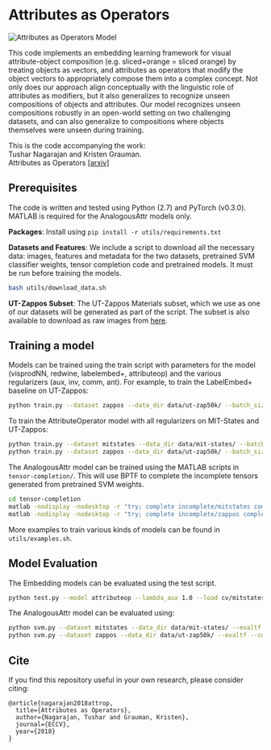 # Attributes as Operators

![Attributes as Operators Model](https://user-images.githubusercontent.com/4995097/37882704-48f4865c-306b-11e8-82b9-9f7121031c1c.png)

This code implements an embedding learning framework for visual attribute-object composition (e.g. sliced+orange = sliced orange) by treating objects as vectors, and attributes as operators that modify the object vectors to appropriately compose them into a complex concept. Not only does our approach align conceptually with the linguistic role of attributes as modifiers, but it also generalizes to recognize unseen compositions of objects and attributes. Our model recognizes unseen compositions robustly in an open-world setting on two challenging datasets, and can also generalize to compositions where objects themselves were unseen during training.

This is the code accompanying the work:  
Tushar Nagarajan and Kristen Grauman.  
Attributes as Operators [[arxiv]](https://arxiv.org/pdf/1803.09851.pdf)

## Prerequisites
The code is written and tested using Python (2.7) and PyTorch (v0.3.0). MATLAB is required for the AnalogousAttr models only.

**Packages**: Install using `pip install -r utils/requirements.txt`

**Datasets and Features**: We include a script to download all the necessary data: images, features and metadata for the two datasets, pretrained SVM classifier weights, tensor completion code and pretrained models. It must be run before training the models.
```bash
bash utils/download_data.sh
```

**UT-Zappos Subset**: The UT-Zappos Materials subset, which we use as one of our datasets will be generated as part of the script. The subset is also available to download as raw images from [here](link/to/utzap/subset). 

## Training a model

Models can be trained using the train script with parameters for the model (visprodNN, redwine, labelembed+, attributeop) and the various regularizers (aux, inv, comm, ant). For example, to train the LabelEmbed+ baseline on UT-Zappos:
```bash
python train.py --dataset zappos --data_dir data/ut-zap50k/ --batch_size 512 --lr 1e-4 --max_epochs 1000 --glove_init --model labelembed+ --nlayers 2 --cv_dir cv/zappos/labelembed+
```


To train the AttributeOperator model with all regularizers on MIT-States and UT-Zappos:
```bash
python train.py --dataset mitstates --data_dir data/mit-states/ --batch_size 512 --lr 1e-4 --max_epochs 800 --glove_init --model attributeop --cv_dir cv/mitstates/attrop+aux+inv+comm --lambda_aux 1000.0 --lambda_inv 1.0 --lambda_comm 1.0
python train.py --dataset zappos --data_dir data/ut-zap50k/ --batch_size 512 --lr 1e-4 --max_epochs 1000 --glove_init --model attributeop --cv_dir cv/zappos/attributeop --lambda_aux 1.0 --lambda_comm 1.0
```

The AnalogousAttr model can be trained using the MATLAB scripts in `tensor-completion/`. This will use BPTF to complete the incomplete tensors generated from pretrained SVM weights.
```bash
cd tensor-completion
matlab -nodisplay -nodesktop -r "try; complete incomplete/mitstates completed/mitstates_30_50.mat 30 50 1; catch; end; quit" > log.log 2> log.err
matlab -nodisplay -nodesktop -r "try; complete incomplete/zappos completed/zappos_100_50.mat 100 50 2; catch; end; quit" > log.log 2> log.err
```
 
More examples to train various kinds of models can be found in `utils/examples.sh`. 


## Model Evaluation

The Embedding models can be evaluated using the test script.
```bash
python test.py --model attributeop --lambda_aux 1.0 --load cv/mitstates/attrop+aux+inv+comm/ckpt_E_800_At_0.188_O_0.227_Cl_0.120_Op_0.114.t7
```

The AnalogousAttr model can be evaluated using:
```bash
python svm.py --dataset mitstates --data_dir data/mit-states/ --evaltf --completed tensor-completion/completed/mitstates_30_50.mat
python svm.py --dataset zappos --data_dir data/ut-zap50k/ --evaltf --completed tensor-completion/completed/zappos_100_50.mat
```

## Cite

If you find this repository useful in your own research, please consider citing:
```
@article{nagarajan2018attrop,
  title={Attributes as Operators},
  author={Nagarajan, Tushar and Grauman, Kristen},
  journal={ECCV},
  year={2018}
}
```
